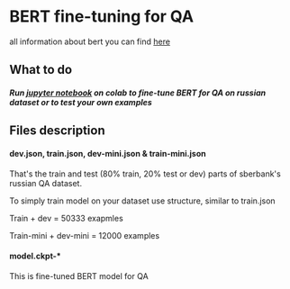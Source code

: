 # BERT fine-tuning for QA

all information about bert you can find [here](https://github.com/google-research/bert)

## What to do
##### Run [jupyter notebook](https://colab.research.google.com/drive/1QV6Kcnr7B4nz8a02bO2neE4X-ikeJnqU?usp=sharing) on colab to fine-tune BERT for QA on russian dataset or to test your own examples

## Files description
#### dev.json, train.json, dev-mini.json & train-mini.json

That's the train and test (80% train, 20% test or dev) parts of sberbank's russian QA dataset. 

To simply train model on your dataset use structure, similar to train.json

Train + dev = 50333 exapmles

Train-mini + dev-mini = 12000 examples

#### model.ckpt-*
This is fine-tuned BERT model for QA

